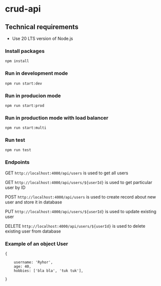 # crud-api

## Technical requirements

- Use 20 LTS version of Node.js

### Install packages

```
npm install
```

### Run in development mode

```
npm run start:dev
```

### Run in producion mode

```
npm run start:prod
```

### Run in production mode with load balancer

```
npm run start:multi
```

### Run test

```
npm run test
```

### Endpoints

GET `http://localhost:4000/api/users` is used to get all users

GET `http://localhost:4000/api/users/${userId}` is used to get particular user by ID

POST `http://localhost:4000/api/users` is used to create record about new user and store it in database

PUT `http://localhost:4000/api/users/${userId}` is used to update existing user

DELETE `http://localhost:4000/api/users/${userId}` is used to delete existing user from database

### Example of an object User

```
{

    username: 'Ryhor',
    age: 40,
    hobbies: ['bla bla', 'tuk tuk'],

}
```
